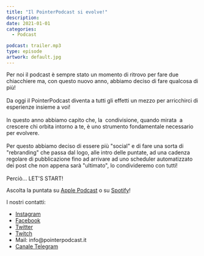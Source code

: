 ```yaml
---
title: "Il PointerPodcast si evolve!"
description:
date: 2021-01-01
categories:
  - Podcast

podcast: trailer.mp3
type: episode
artwork: default.jpg
---
```


<!-- wp:paragraph -->
<p>Per noi il podcast è sempre stato un momento di ritrovo per fare due chiacchiere ma, con questo nuovo anno, abbiamo deciso di fare qualcosa di più!<br><br>Da oggi il PointerPodcast diventa a tutti gli effetti un mezzo per arricchirci di esperienze insieme a voi!<br><br>In questo anno abbiamo capito che, la&nbsp; condivisione, quando mirata&nbsp; a crescere chi orbita intorno a te, è uno strumento fondamentale necessario per evolvere.<br><br>Per questo abbiamo deciso di essere più "social" e di fare una sorta di "rebranding" che passa dal logo, alle intro delle puntate, ad una cadenza regolare di pubblicazione fino ad arrivare ad uno scheduler automatizzato dei post che non appena sarà "ultimato", lo condivideremo con tutti!<br><br>Perciò... LET'S START!</p>
<!-- /wp:paragraph -->

<!-- wp:paragraph -->
<p>Ascolta la puntata su <a href="https://podcasts.apple.com/it/podcast/pointerpodcast/id1465505870">Apple Podcast</a> o su <a href="https://open.spotify.com/show/3XmDzcZv4rCIx1VpWrbrkh">Spotify</a>!</p>
<!-- /wp:paragraph -->

<!-- wp:paragraph -->
<p>I nostri contatti:</p>
<!-- /wp:paragraph -->

<!-- wp:list -->
<ul><li><a href="https://www.instagram.com/pointerpodcast/">Instagram</a></li><li><a href="https://www.facebook.com/pointerPodcast/">Facebook</a></li><li><a href="https://twitter.com/PointerPodcast">Twitter</a></li><li><a href="https://www.twitch.tv/pointerpodcast">Twitch</a></li><li>Mail: info@pointerpodcast.it</li><li><a href="https://t.me/PointerPodcast">Canale Telegram</a></li></ul>
<!-- /wp:list -->
